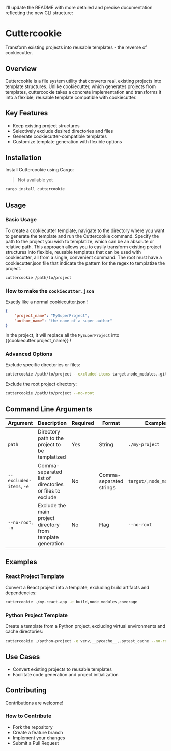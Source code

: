 I'll update the README with more detailed and precise documentation reflecting the new CLI structure:

# Cuttercookie

Transform existing projects into reusable templates - the reverse of cookiecutter.

## Overview

Cuttercookie is a file system utility that converts real, existing projects into template structures. Unlike cookiecutter, which generates projects from templates, cuttercookie takes a concrete implementation and transforms it into a flexible, reusable template compatible with cookiecutter.

## Key Features

- Keep existing project structures
- Selectively exclude desired directories and files
- Generate cookiecutter-compatible templates
- Customize template generation with flexible options

## Installation

Install Cuttercookie using Cargo:

> Not available yet
```bash
cargo install cuttercookie
```

## Usage

### Basic Usage

To create a cookiecutter template, navigate to the directory where you want to generate the template and run the Cuttercookie command. Specify the path to the project you wish to templatize, which can be an absolute or relative path. This approach allows you to easily transform existing project structures into flexible, reusable templates that can be used with cookiecutter, all from a single, convenient command. The root must have a cookiecutter.json file that indicate the pattern for the regex to templatize the project.

```bash
cuttercookie /path/to/project
```

### How to make the `cookiecutter.json`

Exactly like a normal cookiecutter.json !

```json
{
    "project_name": "MySuperProject",
    "author_name": "the name of a super author"
}
```

In the project, it will replace all the `MySuperProject` into {{cookiecutter.project_name}} !

### Advanced Options

Exclude specific directories or files:

```bash
cuttercookie /path/to/project --excluded-items target,node_modules,.git
```

Exclude the root project directory:

```bash
cuttercookie /path/to/project --no-root
```

## Command Line Arguments

| Argument | Description | Required | Format | Example |
|----------|-------------|----------|--------|---------|
| `path` | Directory path to the project to be templatized | Yes | String | `./my-project` |
| `--excluded-items`, `-e` | Comma-separated list of directories or files to exclude | No | Comma-separated strings | `target/,node_modules/` |
| `--no-root`, `-n` | Exclude the main project directory from template generation | No | Flag | `--no-root` |

## Examples

### React Project Template

Convert a React project into a template, excluding build artifacts and dependencies:

```bash
cuttercookie ./my-react-app -e build,node_modules,coverage
```

### Python Project Template

Create a template from a Python project, excluding virtual environments and cache directories:

```bash
cuttercookie ./python-project -e venv,__pycache__,.pytest_cache --no-root
```

## Use Cases

- Convert existing projects to reusable templates
- Facilitate code generation and project initialization

## Contributing

Contributions are welcome!

### How to Contribute
- Fork the repository
- Create a feature branch
- Implement your changes
- Submit a Pull Request